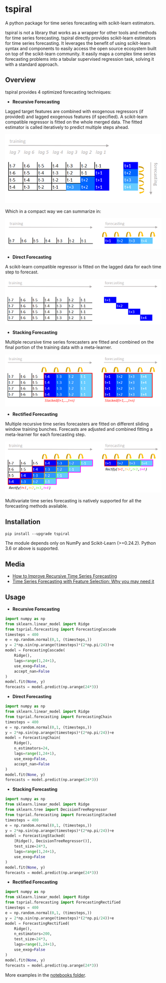 # tspiral
A python package for time series forecasting with scikit-learn estimators.

tspiral is not a library that works as a wrapper for other tools and methods for time series forecasting. tspiral directly provides scikit-learn estimators for time series forecasting. It leverages the benefit of using scikit-learn syntax and components to easily access the open source ecosystem built on top of the scikit-learn community. It easily maps a complex time series forecasting problems into a tabular supervised regression task, solving it with a standard approach. 

## Overview

tspiral provides 4 optimized forecasting techniques:

- **Recursive Forecasting** 

Lagged target features are combined with exogenous regressors (if provided) and lagged exogenous features (if specified). A scikit-learn compatible regressor is fitted on the whole merged data. The fitted estimator is called iteratively to predict multiple steps ahead.

![recursive-standard](https://raw.githubusercontent.com/cerlymarco/tspiral/master/imgs/recursive-standard.PNG)

Which in a compact way we can summarize in:

![recursive-compact](https://raw.githubusercontent.com/cerlymarco/tspiral/master/imgs/recursive-compact.PNG)

- **Direct Forecasting** 

A scikit-learn compatible regressor is fitted on the lagged data for each time step to forecast.

![direct](https://raw.githubusercontent.com/cerlymarco/tspiral/master/imgs/direct.PNG)

- **Stacking Forecasting** 

Multiple recursive time series forecasters are fitted and combined on the final portion of the training data with a meta-learner.

![stacked](https://raw.githubusercontent.com/cerlymarco/tspiral/master/imgs/stacked.PNG)

- **Rectified Forecasting** 

Multiple recursive time series forecasters are fitted on different sliding window training bunches. Forecasts are adjusted and combined fitting a meta-learner for each forecasting step.

![rectify](https://raw.githubusercontent.com/cerlymarco/tspiral/master/imgs/rectify.PNG)

Multivariate time series forecasting is natively supported for all the forecasting methods available.

## Installation
```shell
pip install --upgrade tspiral
```
The module depends only on NumPy and Scikit-Learn (>=0.24.2). Python 3.6 or above is supported.

## Media

- [How to Improve Recursive Time Series Forecasting](https://medium.com/towards-data-science/how-to-improve-recursive-time-series-forecasting-ff5b90a98eeb)
- [Time Series Forecasting with Feature Selection: Why you may need it](https://medium.com/towards-data-science/time-series-forecasting-with-feature-selection-why-you-may-need-it-696b23ecc329)

## Usage

- **Recursive Forecasting** 
```python
import numpy as np
from sklearn.linear_model import Ridge
from tsprial.forecasting import ForecastingCascade
timesteps = 400
e = np.random.normal(0,1, (timesteps,))
y = 2*np.sin(np.arange(timesteps)*(2*np.pi/24))+e
model = ForecastingCascade(
    Ridge(),
    lags=range(1,24+1),
    use_exog=False,
    accept_nan=False
)
model.fit(None, y)
forecasts = model.predict(np.arange(24*3))
```

- **Direct Forecasting** 
```python
import numpy as np
from sklearn.linear_model import Ridge
from tsprial.forecasting import ForecastingChain
timesteps = 400
e = np.random.normal(0,1, (timesteps,))
y = 2*np.sin(np.arange(timesteps)*(2*np.pi/24))+e
model = ForecastingChain(
    Ridge(),
    n_estimators=24,
    lags=range(1,24+1),
    use_exog=False,
    accept_nan=False
)
model.fit(None, y)
forecasts = model.predict(np.arange(24*3))
```

- **Stacking Forecasting** 
```python
import numpy as np
from sklearn.linear_model import Ridge
from sklearn.tree import DecisionTreeRegressor
from tsprial.forecasting import ForecastingStacked
timesteps = 400
e = np.random.normal(0,1, (timesteps,))
y = 2*np.sin(np.arange(timesteps)*(2*np.pi/24))+e
model = ForecastingStacked(
    [Ridge(), DecisionTreeRegressor()],
    test_size=24*3,
    lags=range(1,24+1),
    use_exog=False
)
model.fit(None, y)
forecasts = model.predict(np.arange(24*3))
```

- **Rectified Forecasting** 
```python
import numpy as np
from sklearn.linear_model import Ridge
from tsprial.forecasting import ForecastingRectified
timesteps = 400
e = np.random.normal(0,1, (timesteps,))
y = 2*np.sin(np.arange(timesteps)*(2*np.pi/24))+e
model = ForecastingRectified(
    Ridge(),
    n_estimators=200,
    test_size=24*3,
    lags=range(1,24+1),
    use_exog=False
)
model.fit(None, y)
forecasts = model.predict(np.arange(24*3))
```

More examples in the [notebooks folder](https://github.com/cerlymarco/tspiral/tree/main/notebooks).
